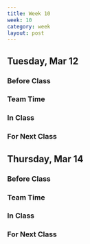 ```yaml
---
title: Week 10 
week: 10
category: week
layout: post
---
```


## Tuesday, Mar 12

### Before Class

### Team Time

### In Class

### For Next Class


<!-- # # # # # # # # # # # # # # # # # # # # # # # # # # # -->

## Thursday, Mar 14

### Before Class

### Team Time

### In Class

### For Next Class


<!-- # # # # # # # # # # # # # # # # # # # # # # # # # # # -->

